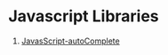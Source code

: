 # Javascript Libraries

1.  [JavasScript-autoComplete](https://github.com/Pixabay/JavaScript-autoComplete)
